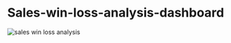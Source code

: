 # Sales-win-loss-analysis-dashboard

![sales win loss analysis](https://github.com/vedantsawant1318/Sales-win-loss-analysis-dashboard/assets/148067375/5039ec0f-eac8-4a93-a848-bbe4bfdf579c)
